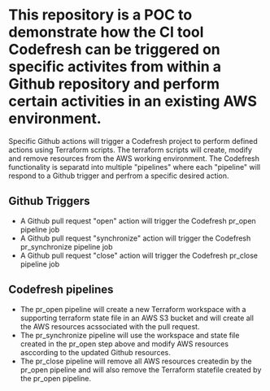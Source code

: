 # This repository is a POC to demonstrate how the CI tool Codefresh can be triggered on specific activites from within a Github repository and perform certain activities in an existing AWS environment.

Specific Github actions will trigger a Codefresh project to perform defined actions using Terraform scripts.  The terraform scripts will create, modify and remove resources from the AWS working environment.  The Codefresh functionality is separatd into multiple "pipelines" where each "pipeline" will respond to a Github trigger and perfrom a specific desired action.


## Github Triggers
- A Github pull request "open" action will trigger the Codefresh pr_open pipeline job
- A Github pull request "synchronize" action will trigger the Codefresh pr_synchronize pipeline job
- A Github pull request "close" action will trigger the Codefresh pr_close pipeline job


## Codefresh pipelines 
- The pr_open pipeline will create a new Terraform workspace with a supporting terraform state file in an AWS S3 bucket and will create all the AWS resources acssociated with the pull request.
- The pr_synchronize pipeline will use the workspace and state file created in the pr_open step above and modify AWS resources asccording to the updated Github resources.
- The pr_close pipeline will remove all AWS resources createdin by the pr_open pipeline and will also remove the Terraform statefile created by the pr_open pipeline.
